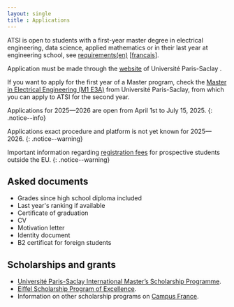 ```yaml
---
layout: single
title : Applications
---
```


ATSI is open to students with a first-year master degree in electrical
engineering, data science, applied mathematics or in their last year at
engineering school, see
[requirements(en)](https://www.universite-paris-saclay.fr/en/formation/master/electronique-energie-electrique-automatique/m2-automatique-traitement-du-signal-et#modalites)
[[francais]((https://www.universite-paris-saclay.fr/formation/master/electronique-energie-electrique-automatique/m2-automatique-traitement-du-signal-et#modalites))].

Application must be made through the
[website](https://www.universite-paris-saclay.fr/admission/etre-candidat-un-master-paris-saclay)
of Université Paris-Saclay .

If you want to apply for the first year of a Master program, check the [Master
in Electrical Engineering (M1
E3A)](https://www.universite-paris-saclay.fr/formation/master/electronique-energie-electrique-automatique#mention)
from Université Paris-Saclay, from which you can apply to ATSI for the second
year.

Applications for 2025—2026 are open from April 1st to July 15, 2025.
{: .notice--info}

Applications exact procedure and platform is not yet known for 2025—2026.
{: .notice--warning}

Important information regarding [registration fees](https://www.universite-paris-saclay.fr/admission/droits-dinscription) for prospective students outside the EU.
{: .notice--warning}

## Asked documents

- Grades since high school diploma included
- Last year's ranking if available
- Certificate of graduation
- CV
- Motivation letter
- Identity document
- B2 certificat for foreign students

## Scholarships and grants

- [Université Paris-Saclay International Master’s Scholarship Programme](https://www.universite-paris-saclay.fr/admission/bourses-et-aides-financieres/bourses-internationales-de-master).
- [Eiffel Scholarship Program of Excellence](https://www.campusfrance.org/en/eiffel-scholarship-program-of-excellence).
- Information on other scholarship programs on [Campus France](http://campusbourses.campusfrance.org/fria/bourse/#/catalog).
